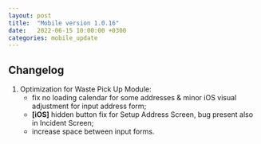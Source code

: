 ```yaml
---
layout: post
title:  "Mobile version 1.0.16"
date:   2022-06-15 10:00:00 +0300
categories: mobile_update
---
```


Changelog
---
1. Optimization for Waste Pick Up Module:
    - fix no loading calendar for some addresses & minor iOS visual adjustment for input address form;
    - **[iOS]** hidden button fix for Setup Address Screen, bug present also in Incident Screen;
    - increase space between input forms.
